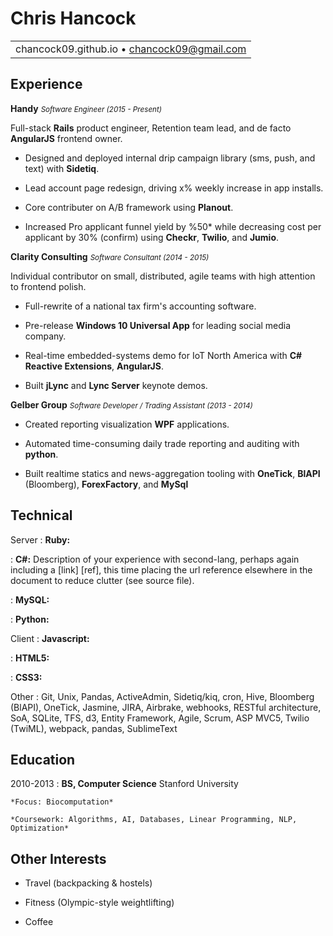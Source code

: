 Chris Hancock
===

||
|:--:|
|chancock09.github.io • chancock09@gmail.com|

Experience
----------

**Handy** <small>_Software Engineer (2015 - Present)_</small>

Full-stack **Rails** product engineer, Retention team lead, and de facto **AngularJS** frontend owner.

* Designed and deployed internal drip campaign library (sms, push, and text) with **Sidetiq**.

* Lead account page redesign, driving x% weekly increase in app installs.

* Core contributer on A/B framework using **Planout**.

* Increased Pro applicant funnel yield by %50* while decreasing cost per applicant by 30% (confirm) using **Checkr**, **Twilio**, and **Jumio**.

**Clarity Consulting** <small>_Software Consultant (2014 - 2015)_</small>

Individual contributor on small, distributed, agile teams with high attention to frontend polish.

* Full-rewrite of a national tax firm's accounting software.

* Pre-release **Windows 10 Universal App** for leading social media company.

* Real-time embedded-systems demo for IoT North America with **C# Reactive Extensions**, **AngularJS**.

* Built **jLync** and **Lync Server** keynote demos. 

**Gelber Group** <small>_Software Developer / Trading Assistant (2013 - 2014)_</small>

* Created reporting visualization **WPF** applications.

* Automated time-consuming daily trade reporting and auditing with **python**.

* Built realtime statics and news-aggregation tooling with **OneTick**, **BlAPI** (Bloomberg), **ForexFactory**, and **MySql**

Technical
--------------------
Server
:	**Ruby:** 

:   **C#:** Description of your experience with second-lang,
    perhaps again including a [link] [ref], this time placing the url
    reference elsewhere in the document to reduce clutter (see source
    file).

:   **MySQL:**

:   **Python:** 

Client
:   **Javascript:**

:   **HTML5:**

:	**CSS3:** 

Other
:   Git, Unix, Pandas, ActiveAdmin, Sidetiq/kiq, cron, Hive,
    Bloomberg (BlAPI), OneTick, Jasmine, JIRA, Airbrake,
    webhooks, RESTful architecture, SoA, SQLite, TFS, d3,
    Entity Framework, Agile, Scrum, ASP MVC5,
    Twilio (TwiML), webpack, pandas, SublimeText

Education
---------

2010-2013
:   **BS, Computer Science** Stanford University

    *Focus: Biocomputation*

    *Coursework: Algorithms, AI, Databases, Linear Programming, NLP, Optimization*

Other Interests
---------------

* Travel (backpacking & hostels)

* Fitness (Olympic-style weightlifting)

* Coffee
